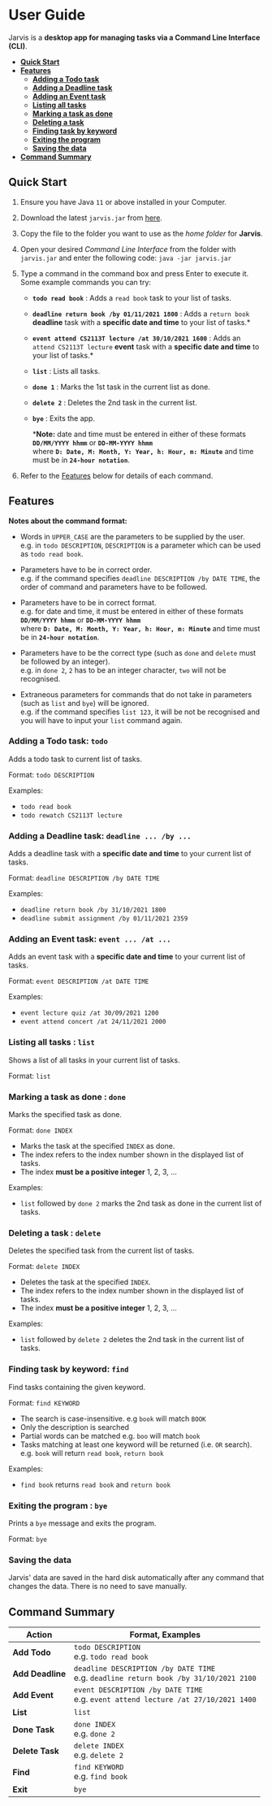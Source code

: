 # User Guide

Jarvis is a **desktop app for managing tasks via a Command Line Interface (CLI)**.

* **[Quick Start](#start)**
* **[Features](#features)**
    * **[Adding a Todo task](#todo)**
    * **[Adding a Deadline task](#deadline)**
    * **[Adding an Event task](#event)**
    * **[Listing all tasks](#list)**
    * **[Marking a task as done](#done)**
    * **[Deleting a task](#delete)**
    * **[Finding task by keyword](#find)**
    * **[Exiting the program](#bye)**
    * **[Saving the data](#save)**
* **[Command Summary](#summary)**

<a name="start"></a>
## Quick Start

1. Ensure you have Java `11` or above installed in your Computer.

1. Download the latest `jarvis.jar` from [here](https://github.com/ashrafjfr/ip/releases).

1. Copy the file to the folder you want to use as the _home folder_ for **Jarvis**.

1. Open your desired _Command Line Interface_ from the folder with `jarvis.jar` and enter the following code: `java -jar jarvis.jar`

1. Type a command in the command box and press Enter to execute it.<br>
   Some example commands you can try:
    * **`todo read book`** : Adds a `read book` task to your list of tasks.

    * **`deadline return book /by 01/11/2021 1800`** : Adds a `return book` **deadline** task with a **specific date and time** to your list of tasks.*

    * **`event attend CS2113T lecture /at 30/10/2021 1600`** : Adds an `attend CS2113T lecture` **event** task with a **specific date and time** to your list of tasks.*

    * **`list`** : Lists all tasks.

    * **`done 1`** : Marks the 1st task in the current list as done.

    * **`delete 2`** : Deletes the 2nd task in the current list.

    * **`bye`** : Exits the app.

      ***Note:** date and time must be entered in either of these formats **`DD/MM/YYYY hhmm`** or **`DD-MM-YYYY hhmm`** <br>
      where **`D: Date, M: Month, Y: Year, h: Hour, m: Minute`** and time must be in **`24-hour notation`**.

1. Refer to the [Features](#features) below for details of each command.

<a name="features"></a>
## Features

**Notes about the command format:**<br>

* Words in `UPPER_CASE` are the parameters to be supplied by the user.<br>
  e.g. in `todo DESCRIPTION`, `DESCRIPTION` is a parameter which can be used as `todo read book`.

* Parameters have to be in correct order.<br>
  e.g. if the command specifies `deadline DESCRIPTION /by DATE TIME`, the order of command and parameters have to be followed.

* Parameters have to be in correct format.<br>
  e.g. for date and time, it must be entered in either of these formats **`DD/MM/YYYY hhmm`** or **`DD-MM-YYYY hhmm`** <br>
  where **`D: Date, M: Month, Y: Year, h: Hour, m: Minute`** and time must be in **`24-hour notation`**.

* Parameters have to be the correct type (such as `done` and `delete` must be followed by an integer).<br>
  e.g. in `done 2`, `2` has to be an integer character, `two` will not be recognised.

* Extraneous parameters for commands that do not take in parameters (such as `list` and `bye`) will be ignored.<br>
  e.g. if the command specifies `list 123`, it will be not be recognised and you will have to input your `list` command again.

<a name="todo"></a>
### Adding a Todo task: `todo`

Adds a todo task to current list of tasks.

Format: `todo DESCRIPTION`

Examples:
* `todo read book`
* `todo rewatch CS2113T lecture`

<a name="deadline"></a>
### Adding a Deadline task: `deadline ... /by ...`

Adds a deadline task with a **specific date and time** to your current list of tasks.

Format: `deadline DESCRIPTION /by DATE TIME`

Examples:
* `deadline return book /by 31/10/2021 1800`
* `deadline submit assignment /by 01/11/2021 2359`

<a name="event"></a>
### Adding an Event task: `event ... /at ...`

Adds an event task with a **specific date and time** to your current list of tasks.

Format: `event DESCRIPTION /at DATE TIME`

Examples:
* `event lecture quiz /at 30/09/2021 1200`
* `event attend concert /at 24/11/2021 2000`

<a name="list"></a>
### Listing all tasks : `list`

Shows a list of all tasks in your current list of tasks.

Format: `list`

<a name="done"></a>
### Marking a task as done : `done`

Marks the specified task as done.

Format: `done INDEX`

* Marks the task at the specified `INDEX` as done.
* The index refers to the index number shown in the displayed list of tasks.
* The index **must be a positive integer** 1, 2, 3, ...

Examples:
* `list` followed by `done 2` marks the 2nd task as done in the current list of tasks.

<a name="delete"></a>
### Deleting a task : `delete`

Deletes the specified task from the current list of tasks.

Format: `delete INDEX`

* Deletes the task at the specified `INDEX`.
* The index refers to the index number shown in the displayed list of tasks.
* The index **must be a positive integer** 1, 2, 3, ...

Examples:
* `list` followed by `delete 2` deletes the 2nd task in the current list of tasks.

<a name="find"></a>
### Finding task by keyword: `find`

Find tasks containing the given keyword.

Format: `find KEYWORD`

* The search is case-insensitive. e.g `book` will match `BOOK`
* Only the description is searched
* Partial words can be matched e.g. `boo` will match `book`
* Tasks matching at least one keyword will be returned (i.e. `OR` search).
  e.g. `book` will return `read book`, `return book`

Examples:
* `find book` returns `read book` and `return book`

<a name="bye"></a>
### Exiting the program : `bye`

Prints a `bye` message and exits the program.

Format: `bye`

<a name="save"></a>
### Saving the data

Jarvis' data are saved in the hard disk automatically after any command that changes the data. There is no need to save manually.

<a name="summary"></a>
## Command Summary

Action | Format, Examples
--------|------------------
**Add Todo** | `todo DESCRIPTION` <br> e.g. `todo read book`
**Add Deadline** | `deadline DESCRIPTION /by DATE TIME` <br> e.g. `deadline return book /by 31/10/2021 2100`
**Add Event** | `event DESCRIPTION /by DATE TIME` <br> e.g. `event attend lecture /at 27/10/2021 1400`
**List** | `list`
**Done Task** | `done INDEX`<br> e.g. `done 2`
**Delete Task** | `delete INDEX`<br> e.g. `delete 2`
**Find** | `find KEYWORD`<br> e.g. `find book`
**Exit** | `bye`
